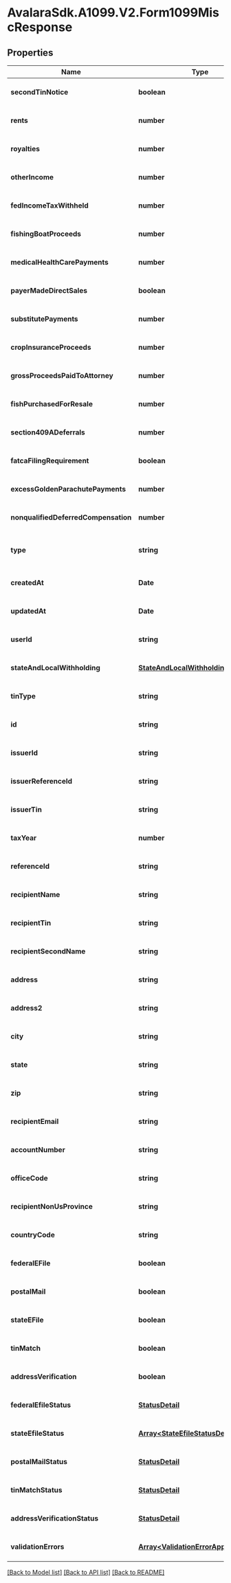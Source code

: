 # AvalaraSdk.A1099.V2.Form1099MiscResponse

## Properties

Name | Type | Description | Notes
------------ | ------------- | ------------- | -------------
**secondTinNotice** | **boolean** |  | [optional] [default to undefined]
**rents** | **number** |  | [optional] [default to undefined]
**royalties** | **number** |  | [optional] [default to undefined]
**otherIncome** | **number** |  | [optional] [default to undefined]
**fedIncomeTaxWithheld** | **number** |  | [optional] [default to undefined]
**fishingBoatProceeds** | **number** |  | [optional] [default to undefined]
**medicalHealthCarePayments** | **number** |  | [optional] [default to undefined]
**payerMadeDirectSales** | **boolean** |  | [optional] [default to undefined]
**substitutePayments** | **number** |  | [optional] [default to undefined]
**cropInsuranceProceeds** | **number** |  | [optional] [default to undefined]
**grossProceedsPaidToAttorney** | **number** |  | [optional] [default to undefined]
**fishPurchasedForResale** | **number** |  | [optional] [default to undefined]
**section409ADeferrals** | **number** |  | [optional] [default to undefined]
**fatcaFilingRequirement** | **boolean** |  | [optional] [default to undefined]
**excessGoldenParachutePayments** | **number** |  | [optional] [default to undefined]
**nonqualifiedDeferredCompensation** | **number** |  | [optional] [default to undefined]
**type** | **string** |  | [optional] [readonly] [default to undefined]
**createdAt** | **Date** |  | [optional] [default to undefined]
**updatedAt** | **Date** |  | [optional] [default to undefined]
**userId** | **string** |  | [optional] [default to undefined]
**stateAndLocalWithholding** | [**StateAndLocalWithholdingResponse**](StateAndLocalWithholdingResponse.md) |  | [optional] [default to undefined]
**tinType** | **string** |  | [optional] [default to undefined]
**id** | **string** |  | [optional] [default to undefined]
**issuerId** | **string** |  | [optional] [default to undefined]
**issuerReferenceId** | **string** |  | [optional] [default to undefined]
**issuerTin** | **string** |  | [optional] [default to undefined]
**taxYear** | **number** |  | [optional] [default to undefined]
**referenceId** | **string** |  | [optional] [default to undefined]
**recipientName** | **string** |  | [optional] [default to undefined]
**recipientTin** | **string** |  | [optional] [default to undefined]
**recipientSecondName** | **string** |  | [optional] [default to undefined]
**address** | **string** |  | [optional] [default to undefined]
**address2** | **string** |  | [optional] [default to undefined]
**city** | **string** |  | [optional] [default to undefined]
**state** | **string** |  | [optional] [default to undefined]
**zip** | **string** |  | [optional] [default to undefined]
**recipientEmail** | **string** |  | [optional] [default to undefined]
**accountNumber** | **string** |  | [optional] [default to undefined]
**officeCode** | **string** |  | [optional] [default to undefined]
**recipientNonUsProvince** | **string** |  | [optional] [default to undefined]
**countryCode** | **string** |  | [optional] [default to undefined]
**federalEFile** | **boolean** |  | [optional] [default to undefined]
**postalMail** | **boolean** |  | [optional] [default to undefined]
**stateEFile** | **boolean** |  | [optional] [default to undefined]
**tinMatch** | **boolean** |  | [optional] [default to undefined]
**addressVerification** | **boolean** |  | [optional] [default to undefined]
**federalEfileStatus** | [**StatusDetail**](StatusDetail.md) |  | [optional] [default to undefined]
**stateEfileStatus** | [**Array&lt;StateEfileStatusDetailApp&gt;**](StateEfileStatusDetailApp.md) |  | [optional] [default to undefined]
**postalMailStatus** | [**StatusDetail**](StatusDetail.md) |  | [optional] [default to undefined]
**tinMatchStatus** | [**StatusDetail**](StatusDetail.md) |  | [optional] [default to undefined]
**addressVerificationStatus** | [**StatusDetail**](StatusDetail.md) |  | [optional] [default to undefined]
**validationErrors** | [**Array&lt;ValidationErrorApp&gt;**](ValidationErrorApp.md) |  | [optional] [default to undefined]

[[Back to Model list]](../../../README.md#documentation-for-models) [[Back to API list]](../../../README.md#documentation-for-api-endpoints) [[Back to README]](../../../README.md)

